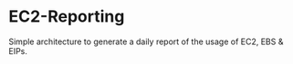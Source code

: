 # EC2-Reporting
Simple architecture to generate a daily report of the usage of EC2, EBS &amp; EIPs.
